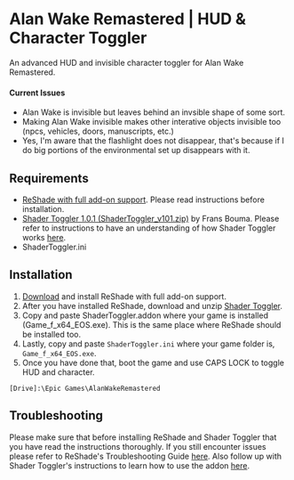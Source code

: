 # Alan Wake Remastered | HUD & Character Toggler
An advanced HUD and invisible character toggler for Alan Wake Remastered. 

#### Current Issues
- Alan Wake is invisible but leaves behind an invsible shape of some sort.
- Making Alan Wake invisible makes other interative objects invisible too (npcs, vehicles, doors, manuscripts, etc.)
- Yes, I'm aware that the flashlight does not disappear, that's because if I do big portions of the environmental set up disappears with it.

Requirements
------
- <a href="https://reshade.me/">ReShade with full add-on support</a>. Please read instructions before installation.
- <a href="https://github.com/FransBouma/ShaderToggler/releases/tag/1.0.1">Shader Toggler 1.0.1 (ShaderToggler_v101.zip)</a> by Frans Bouma. Please refer to instructions to have an understanding of how Shader Toggler works <a href="https://github.com/FransBouma/ShaderToggler">here</a>.
- ShaderToggler.ini

Installation
------
1. <a href="http://reshade.me/">Download</a> and install ReShade with full add-on support.
2. After you have installed ReShade, download and unzip <a href="https://github.com/FransBouma/ShaderToggler/releases/tag/1.0.1">Shader Toggler</a>.
3. Copy and paste ShaderToggler.addon where your game is installed (Game_f_x64_EOS.exe). This is the same place where ReShade should be installed too.
4. Lastly, copy and paste `ShaderToggler.ini` where your game folder is, `Game_f_x64_EOS.exe`.
5. Once you have done that, boot the game and use CAPS LOCK to toggle HUD and character.

`[Drive]:\Epic Games\AlanWakeRemastered`

Troubleshooting
------
Please make sure that before installing ReShade and Shader Toggler that you have read the instructions thoroughly. If you still encounter issues please refer to ReShade's Troubleshooting Guide <a href="https://reshade.me/forum/troubleshooting">here</a>. Also follow up with Shader Toggler's instructions to learn how to use the addon <a href="https://github.com/FransBouma/ShaderToggler">here</a>.
